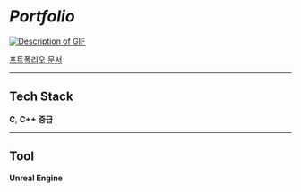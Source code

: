 # *Portfolio*

[![Description of GIF](Timeline-1.gif)](https://github.com/performeru/UERPG)

[포트폴리오 문서](https://github.com/performeru/UERPG)
___
## Tech Stack

__C__, __C++__ **중급**

___
## Tool
**Unreal Engine**


